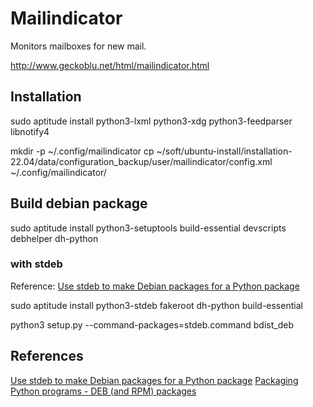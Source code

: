 # Mailindicator

Monitors mailboxes for new mail.

http://www.geckoblu.net/html/mailindicator.html



## Installation

sudo aptitude install python3-lxml python3-xdg python3-feedparser libnotify4

mkdir -p ~/.config/mailindicator
cp ~/soft/ubuntu-install/installation-22.04/data/configuration_backup/user/mailindicator/config.xml ~/.config/mailindicator/



## Build debian package

sudo aptitude install python3-setuptools build-essential devscripts debhelper dh-python


### with stdeb

Reference: [Use stdeb to make Debian packages for a Python package](https://shallowsky.com/blog/programming/python-debian-packages-w-stdeb.html)

sudo aptitude install python3-stdeb fakeroot dh-python build-essential

python3 setup.py --command-packages=stdeb.command bdist_deb


## References

[Use stdeb to make Debian packages for a Python package](https://shallowsky.com/blog/programming/python-debian-packages-w-stdeb.html)
[Packaging Python programs - DEB (and RPM) packages ](https://www.dlab.ninja/2015/11/packaging-python-programs-debian-and.html)
